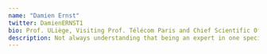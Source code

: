 ```yaml
---
name: "Damien Ernst"
twitter: DamienERNST1
bio: Prof. ULiège, Visiting Prof. Télécom Paris and Chief Scientific Officer at Haulogy. Tweets about energy, artificial intelligence and engineering.
description: Not always understanding that being an expert in one specialty doesn't imply being expert in all specialities, Highly coupled with MR_officiel
---
```

